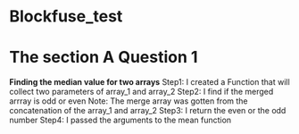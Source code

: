 # Blockfuse_test
# The section A Question 1
**Finding the median value for two arrays**
Step1: I created a Function that will collect two parameters of array_1 and array_2
Step2: I find if the merged arrray is odd or even
Note: The merge array was gotten from the concatenation of the array_1 and array_2
Step3: I return the even or the odd number
Step4: I passed the arguments to the mean function
